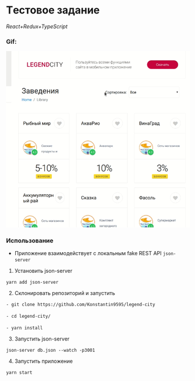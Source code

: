 # Tестовое задание
*React+Redux+TypeScript*

### Gif:
![](legend.gif)

### Использование
- Приложение взаимодействует с локальным fake REST API `json-server`

1. Установить json-server
```
yarn add json-server 
```

2. Склонировать репозиторий и запустить 
```
- git clone https://github.com/Konstantin9595/legend-city

- cd legend-city/

- yarn install
```

3. Запустить json-server
```
json-server db.json --watch -p3001
```

4. Запустить приложение
```
yarn start

```


